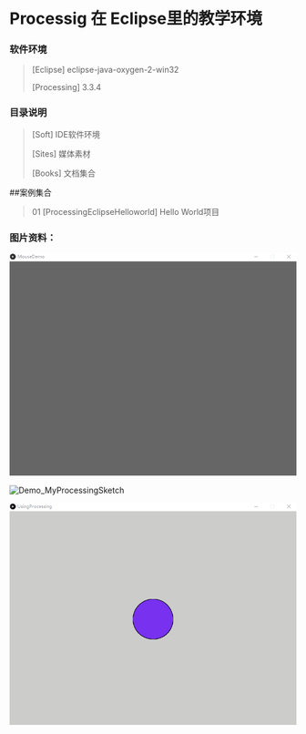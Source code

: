 Processig 在 Eclipse里的教学环境
===================================

### 软件环境
> [Eclipse] eclipse-java-oxygen-2-win32
>
> [Processing] 3.3.4


### 目录说明
> [Soft] IDE软件环境
>
> [Sites] 媒体素材
>
> [Books] 文档集合

##案例集合

> 01 [ProcessingEclipseHelloworld] Hello World项目

### 图片资料：

![Demo_MouseDemo](Sites/Demo_MouseDemo.gif)

![Demo_MyProcessingSketch](Sites/Demo_MyProcessingSketch.gif)

![Demo_UsingProcessing](Sites/Demo_UsingProcessing.gif)